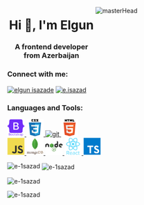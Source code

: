 
<img 
  align="right" 
  src="https://instagram.fgyd15-1.fna.fbcdn.net/v/t51.2885-19/466381308_1762261974547886_1198937607805008688_n.jpg?_nc_ht=instagram.fgyd15-1.fna.fbcdn.net&_nc_cat=102&_nc_ohc=qBd64qQtzR0Q7kNvgGzhi2_&_nc_gid=123c64b1e67142569a7053b0e911d578&edm=ALGbJPMBAAAA&ccb=7-5&oh=00_AYDg5YiZlVUddvuR0GOQPquU0IhYW115UQ21rL9ht1UTvg&oe=678EF7AC&_nc_sid=7d3ac5" 
  alt="masterHead" 
  width="300" 
  height="300" 
  style="border-radius: 50;"
/>




<h1 align="center">Hi 👋, I'm Elgun</h1>
<h3 align="center">A frontend developer from Azerbaijan</h3>



<h3 align="left">Connect with me:</h3>
<p align="left">
<a href="https://fb.com/elgun isazade" target="blank"><img align="center" src="https://raw.githubusercontent.com/rahuldkjain/github-profile-readme-generator/master/src/images/icons/Social/facebook.svg" alt="elgun isazade" height="30" width="40" /></a>
<a href="https://instagram.com/e.isazad" target="blank"><img align="center" src="https://raw.githubusercontent.com/rahuldkjain/github-profile-readme-generator/master/src/images/icons/Social/instagram.svg" alt="e.isazad" height="30" width="40" /></a>
</p>

<h3 align="left">Languages and Tools:</h3>
<p align="left"> <a href="https://getbootstrap.com" target="_blank" rel="noreferrer"> <img src="https://raw.githubusercontent.com/devicons/devicon/master/icons/bootstrap/bootstrap-plain-wordmark.svg" alt="bootstrap" width="40" height="40"/> </a> <a href="https://www.w3schools.com/css/" target="_blank" rel="noreferrer"> <img src="https://raw.githubusercontent.com/devicons/devicon/master/icons/css3/css3-original-wordmark.svg" alt="css3" width="40" height="40"/> </a> <a href="https://git-scm.com/" target="_blank" rel="noreferrer"> <img src="https://www.vectorlogo.zone/logos/git-scm/git-scm-icon.svg" alt="git" width="40" height="40"/> </a> <a href="https://www.w3.org/html/" target="_blank" rel="noreferrer"> <img src="https://raw.githubusercontent.com/devicons/devicon/master/icons/html5/html5-original-wordmark.svg" alt="html5" width="40" height="40"/> </a> <a href="https://developer.mozilla.org/en-US/docs/Web/JavaScript" target="_blank" rel="noreferrer"> <img src="https://raw.githubusercontent.com/devicons/devicon/master/icons/javascript/javascript-original.svg" alt="javascript" width="40" height="40"/> </a> <a href="https://www.mongodb.com/" target="_blank" rel="noreferrer"> <img src="https://raw.githubusercontent.com/devicons/devicon/master/icons/mongodb/mongodb-original-wordmark.svg" alt="mongodb" width="40" height="40"/> </a> <a href="https://nodejs.org" target="_blank" rel="noreferrer"> <img src="https://raw.githubusercontent.com/devicons/devicon/master/icons/nodejs/nodejs-original-wordmark.svg" alt="nodejs" width="40" height="40"/> </a> <a href="https://reactjs.org/" target="_blank" rel="noreferrer"> <img src="https://raw.githubusercontent.com/devicons/devicon/master/icons/react/react-original-wordmark.svg" alt="react" width="40" height="40"/> </a> <a href="https://www.typescriptlang.org/" target="_blank" rel="noreferrer"> <img src="https://raw.githubusercontent.com/devicons/devicon/master/icons/typescript/typescript-original.svg" alt="typescript" width="40" height="40"/> </a> </p>

<p><img align="left" src="https://github-readme-stats.vercel.app/api/top-langs?username=e-1sazad&show_icons=true&locale=en&layout=compact" alt="e-1sazad" /></p>

<p>&nbsp;<img align="center" src="https://github-readme-stats.vercel.app/api?username=e-1sazad&show_icons=true&locale=en" alt="e-1sazad" /></p>

<p><img align="center" src="https://github-readme-streak-stats.herokuapp.com/?user=e-1sazad&" alt="e-1sazad" /></p>
<p align="left"> <img src="https://komarev.com/ghpvc/?username=e-1sazad&label=Profile%20views&color=0e75b6&style=flat" alt="e-1sazad" /> </p>
